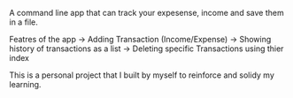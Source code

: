  A command line app that can track your expesense, income and save them in a file. 

Featres of the app 
   -> Adding Transaction (Income/Expense)
   -> Showing history of transactions as a list
   -> Deleting specific Transactions using thier index 



This is a personal project that I built by myself to reinforce and solidy my learning.
